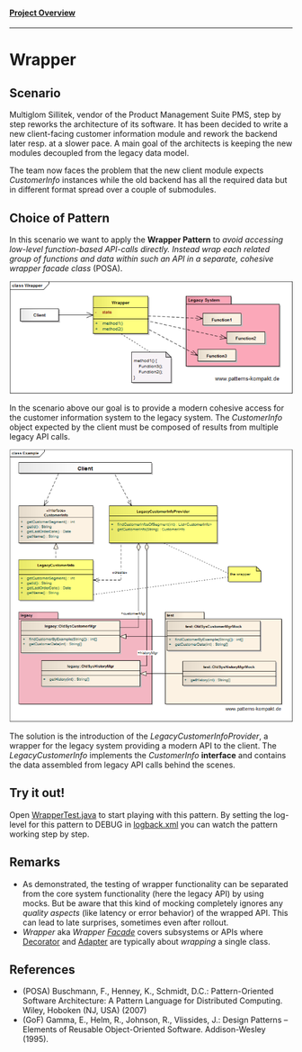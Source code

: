 #### [Project Overview](../../../../../../../README.md)
----

# Wrapper

## Scenario

Multiglom Sillitek, vendor of the Product Management Suite PMS, step by step reworks the architecture of its software. It has been decided to write a new client-facing customer information module and rework the backend later resp. at a slower pace. A main goal of the architects is keeping the new modules decoupled from the legacy data model.

The team now faces the problem that the new client module expects _CustomerInfo_ instances while the old backend has all the required data but in different format spread over a couple of submodules.

## Choice of Pattern

In this scenario we want to apply the **Wrapper Pattern** to _avoid accessing low-level function-based API-calls directly. Instead wrap each related group of functions and data within such an API in a separate, cohesive wrapper facade class_ (POSA). 

![Test](../../../../../../../doc/patterns/images/wrapper_cn.png)

In the scenario above our goal is to provide a modern cohesive access for the customer information system to the legacy system. The _CustomerInfo_ object expected by the client must be composed of results from multiple legacy API calls.

![Test](../../../../../../../doc/patterns/images/wrapper_cx.png)

The solution is the introduction of the _LegacyCustomerInfoProvider_, a wrapper for the legacy system providing a modern API to the client. The _LegacyCustomerInfo_ implements the _CustomerInfo_ **interface** and contains the data assembled from legacy API calls behind the scenes.


## Try it out!

Open [WrapperTest.java](WrapperTest.java) to start playing with this pattern. By setting the log-level for this pattern to DEBUG in [logback.xml](../../../../../../../src/main/resources/logback.xml) you can watch the pattern working step by step.

## Remarks
* As demonstrated, the testing of wrapper functionality can be separated from the core system functionality (here the legacy API) by using mocks. But be aware that this kind of mocking completely ignores any _quality aspects_ (like latency or error behavior) of the wrapped API. This can lead to late surprises, sometimes even after rollout.
* _Wrapper_ aka _Wrapper [Facade](../facade/README.md)_ covers subsystems or APIs where [Decorator](../decorator/README.md) and [Adapter](../adapter/README.md) are typically about _wrapping_ a single class.

## References

* (POSA) Buschmann, F., Henney, K., Schmidt, D.C.: Pattern-Oriented Software Architecture: A Pattern Language for Distributed Computing. Wiley, Hoboken (NJ, USA) (2007)
* (GoF) Gamma, E., Helm, R., Johnson, R., Vlissides, J.: Design Patterns – Elements of Reusable Object-Oriented Software. Addison-Wesley (1995).

